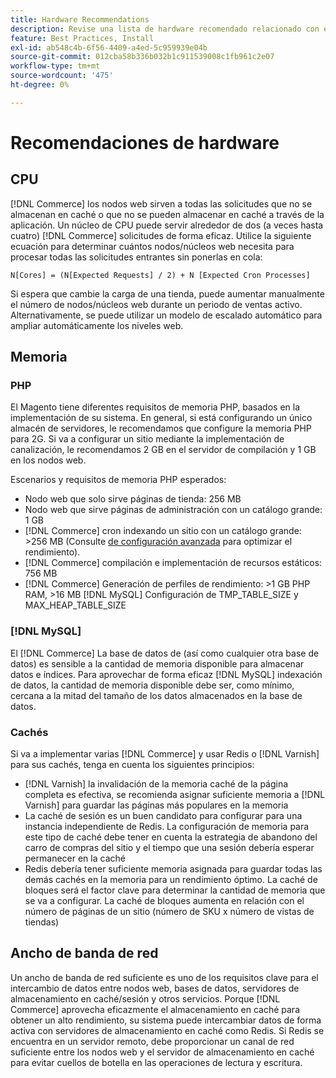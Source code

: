 ```yaml
---
title: Hardware Recommendations
description: Revise una lista de hardware recomendado relacionado con el rendimiento óptimo de las implementaciones de Adobe Commerce y Magento Open Source.
feature: Best Practices, Install
exl-id: ab548c4b-6f56-4409-a4ed-5c959939e04b
source-git-commit: 012cba58b336b032b1c911539008c1fb961c2e07
workflow-type: tm+mt
source-wordcount: '475'
ht-degree: 0%

---
```


# Recomendaciones de hardware

## CPU

[!DNL Commerce] los nodos web sirven a todas las solicitudes que no se almacenan en caché o que no se pueden almacenar en caché a través de la aplicación. Un núcleo de CPU puede servir alrededor de dos (a veces hasta cuatro) [!DNL Commerce] solicitudes de forma eficaz. Utilice la siguiente ecuación para determinar cuántos nodos/núcleos web necesita para procesar todas las solicitudes entrantes sin ponerlas en cola:

```
N[Cores] = (N[Expected Requests] / 2) + N [Expected Cron Processes]
```

Si espera que cambie la carga de una tienda, puede aumentar manualmente el número de nodos/núcleos web durante un periodo de ventas activo. Alternativamente, se puede utilizar un modelo de escalado automático para ampliar automáticamente los niveles web.

## Memoria

### PHP

El Magento tiene diferentes requisitos de memoria PHP, basados en la implementación de su sistema.  En general, si está configurando un único almacén de servidores, le recomendamos que configure la memoria PHP para 2G.  Si va a configurar un sitio mediante la implementación de canalización, le recomendamos 2 GB en el servidor de compilación y 1 GB en los nodos web.

Escenarios y requisitos de memoria PHP esperados:

* Nodo web que solo sirve páginas de tienda: 256 MB
* Nodo web que sirve páginas de administración con un catálogo grande: 1 GB
* [!DNL Commerce] cron indexando un sitio con un catálogo grande: >256 MB (Consulte [de configuración avanzada](../performance/advanced-setup.md) para optimizar el rendimiento).
* [!DNL Commerce] compilación e implementación de recursos estáticos: 756 MB
* [!DNL Commerce] Generación de perfiles de rendimiento: >1 GB PHP RAM, >16 MB [!DNL MySQL] Configuración de TMP_TABLE_SIZE y MAX_HEAP_TABLE_SIZE

### [!DNL MySQL]

El [!DNL Commerce] La base de datos de (así como cualquier otra base de datos) es sensible a la cantidad de memoria disponible para almacenar datos e índices. Para aprovechar de forma eficaz [!DNL MySQL] indexación de datos, la cantidad de memoria disponible debe ser, como mínimo, cercana a la mitad del tamaño de los datos almacenados en la base de datos.

### Cachés

Si va a implementar varias [!DNL Commerce] y usar Redis o [!DNL Varnish] para sus cachés, tenga en cuenta los siguientes principios:

* [!DNL Varnish] la invalidación de la memoria caché de la página completa es efectiva, se recomienda asignar suficiente memoria a [!DNL Varnish] para guardar las páginas más populares en la memoria
* La caché de sesión es un buen candidato para configurar para una instancia independiente de Redis.  La configuración de memoria para este tipo de caché debe tener en cuenta la estrategia de abandono del carro de compras del sitio y el tiempo que una sesión debería esperar permanecer en la caché
* Redis debería tener suficiente memoria asignada para guardar todas las demás cachés en la memoria para un rendimiento óptimo.  La caché de bloques será el factor clave para determinar la cantidad de memoria que se va a configurar.  La caché de bloques aumenta en relación con el número de páginas de un sitio (número de SKU x número de vistas de tiendas)

## Ancho de banda de red

Un ancho de banda de red suficiente es uno de los requisitos clave para el intercambio de datos entre nodos web, bases de datos, servidores de almacenamiento en caché/sesión y otros servicios. Porque [!DNL Commerce] aprovecha eficazmente el almacenamiento en caché para obtener un alto rendimiento, su sistema puede intercambiar datos de forma activa con servidores de almacenamiento en caché como Redis. Si Redis se encuentra en un servidor remoto, debe proporcionar un canal de red suficiente entre los nodos web y el servidor de almacenamiento en caché para evitar cuellos de botella en las operaciones de lectura y escritura.
